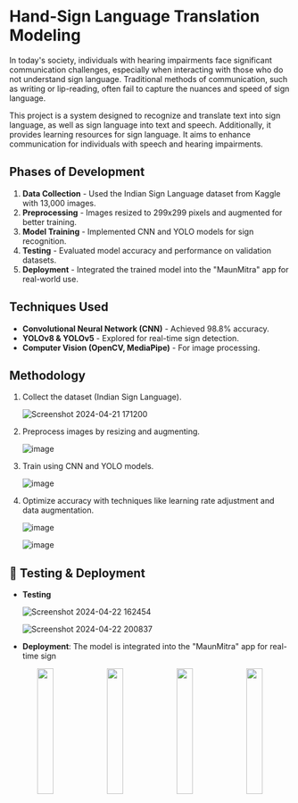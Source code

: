 # Hand-Sign Language Translation Modeling

In today's society, individuals with hearing impairments face significant communication challenges, especially when interacting with those who do not understand sign language. Traditional methods of communication, such as writing or lip-reading, often fail to capture the nuances and speed of sign language. 

This project is a system designed to recognize and translate text into sign language, as well as sign language into text and speech. Additionally, it provides learning resources for sign language. It aims to enhance communication for individuals with speech and hearing impairments.

##  Phases of Development
1. **Data Collection** - Used the Indian Sign Language dataset from Kaggle with 13,000 images.
2. **Preprocessing** - Images resized to 299x299 pixels and augmented for better training.
3. **Model Training** - Implemented CNN and YOLO models for sign recognition.
4. **Testing** - Evaluated model accuracy and performance on validation datasets.
5. **Deployment** - Integrated the trained model into the "MaunMitra" app for real-world use.

## Techniques Used
- **Convolutional Neural Network (CNN)** - Achieved 98.8% accuracy.
- **YOLOv8 & YOLOv5** - Explored for real-time sign detection.
- **Computer Vision (OpenCV, MediaPipe)** - For image processing.

## Methodology
1. Collect the dataset (Indian Sign Language).
   
   ![Screenshot 2024-04-21 171200](https://github.com/user-attachments/assets/1934bc67-5b0e-4068-ba7d-c6cdfbf51708)

2. Preprocess images by resizing and augmenting.
 
   ![image](https://github.com/user-attachments/assets/1cf1fab6-b336-4a9f-b976-226e4f24be9a)

3. Train using CNN and YOLO models.
 
   ![image](https://github.com/user-attachments/assets/b39456c7-efc4-4958-b29f-3f89aa7fff3e)

4. Optimize accuracy with techniques like learning rate adjustment and data augmentation.
   
   ![image](https://github.com/user-attachments/assets/5fe70649-94aa-49d7-8766-b2d6bcaa9c0f)
   
   ![image](https://github.com/user-attachments/assets/2e38d912-7b99-46ab-81a4-1fc4babc7f96)



## 🧪 Testing & Deployment
- **Testing**
  
  ![Screenshot 2024-04-22 162454](https://github.com/user-attachments/assets/392bb146-1aec-42e1-89a2-55e184975dae)

  ![Screenshot 2024-04-22 200837](https://github.com/user-attachments/assets/5655cf77-0824-4887-a783-595809ddc466)

  

- **Deployment**: The model is integrated into the "MaunMitra" app for real-time sign

<p align="center">
  <img src="https://github.com/user-attachments/assets/ceab8d5d-3960-41c8-8c2b-8ad9566cdb67" width="24%" />
  <img src="https://github.com/user-attachments/assets/6de44240-ace5-4ea2-852c-4d4a943ad21e" width="24%" />
  <img src="https://github.com/user-attachments/assets/bec30064-c282-4c03-803d-4752d9dcc995" width="24%" />
  <img src="https://github.com/user-attachments/assets/36622a33-0481-4ee3-b6df-06081d3f0982" width = "24%" />

</p>

  
